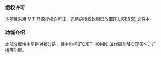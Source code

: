 ### 授权许可
本项目采用 MIT 开源授权许可证，完整的授权说明已放置在 LICENSE 文件中。

### 功能介绍
本部分模块主要是对接公链，其中包括BTC/ETH/OMNI,其代码能够实现签名、广播等功能。
